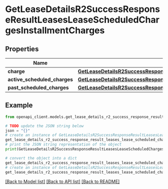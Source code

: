 # GetLeaseDetailsR2SuccessResponseResultLeasesLeaseScheduledChargesInstallmentCharges


## Properties

Name | Type | Description | Notes
------------ | ------------- | ------------- | -------------
**charge** | [**GetLeaseDetailsR2SuccessResponseResultLeasesLeaseScheduledChargesInstallmentChargesCharge**](GetLeaseDetailsR2SuccessResponseResultLeasesLeaseScheduledChargesInstallmentChargesCharge.md) |  | 
**active_scheduled_charges** | [**GetLeaseDetailsR2SuccessResponseResultLeasesLeaseScheduledChargesInstallmentChargesActiveScheduledCharges**](GetLeaseDetailsR2SuccessResponseResultLeasesLeaseScheduledChargesInstallmentChargesActiveScheduledCharges.md) |  | [optional] 
**past_scheduled_charges** | [**GetLeaseDetailsR2SuccessResponseResultLeasesLeaseScheduledChargesInstallmentChargesPastScheduledCharges**](GetLeaseDetailsR2SuccessResponseResultLeasesLeaseScheduledChargesInstallmentChargesPastScheduledCharges.md) |  | [optional] 

## Example

```python
from openapi_client.models.get_lease_details_r2_success_response_result_leases_lease_scheduled_charges_installment_charges import GetLeaseDetailsR2SuccessResponseResultLeasesLeaseScheduledChargesInstallmentCharges

# TODO update the JSON string below
json = "{}"
# create an instance of GetLeaseDetailsR2SuccessResponseResultLeasesLeaseScheduledChargesInstallmentCharges from a JSON string
get_lease_details_r2_success_response_result_leases_lease_scheduled_charges_installment_charges_instance = GetLeaseDetailsR2SuccessResponseResultLeasesLeaseScheduledChargesInstallmentCharges.from_json(json)
# print the JSON string representation of the object
print(GetLeaseDetailsR2SuccessResponseResultLeasesLeaseScheduledChargesInstallmentCharges.to_json())

# convert the object into a dict
get_lease_details_r2_success_response_result_leases_lease_scheduled_charges_installment_charges_dict = get_lease_details_r2_success_response_result_leases_lease_scheduled_charges_installment_charges_instance.to_dict()
# create an instance of GetLeaseDetailsR2SuccessResponseResultLeasesLeaseScheduledChargesInstallmentCharges from a dict
get_lease_details_r2_success_response_result_leases_lease_scheduled_charges_installment_charges_from_dict = GetLeaseDetailsR2SuccessResponseResultLeasesLeaseScheduledChargesInstallmentCharges.from_dict(get_lease_details_r2_success_response_result_leases_lease_scheduled_charges_installment_charges_dict)
```
[[Back to Model list]](../README.md#documentation-for-models) [[Back to API list]](../README.md#documentation-for-api-endpoints) [[Back to README]](../README.md)


